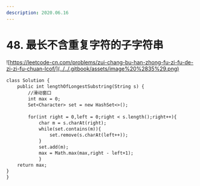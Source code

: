 ```yaml
---
description: 2020.06.16
---
```


# 48. 最长不含重复字符的子字符串

![https://leetcode-cn.com/problems/zui-chang-bu-han-zhong-fu-zi-fu-de-zi-zi-fu-chuan-lcof/](../../.gitbook/assets/image%20%2835%29.png)

```text
class Solution {
    public int lengthOfLongestSubstring(String s) {
        //滑动窗口
        int max = 0;
        Set<Character> set = new HashSet<>();

        for(int right = 0,left = 0;right < s.length();right++){
            char m = s.charAt(right);
            while(set.contains(m)){
                set.remove(s.charAt(left++));
            }
            set.add(m);
            max = Math.max(max,right - left+1);
            }
    return max;
}
}
```



